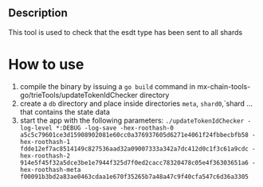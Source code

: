 ## Description

This tool is used to check that the esdt type has been sent to all shards
# How to use

1. compile the binary by issuing a `go build` command in mx-chain-tools-go/trieTools/updateTokenIdChecker directory
2. create a `db` directory and place inside directories `meta`, `shard0`,`shard  ... that contains the state data
3. start the app with the following parameters: `./updateTokenIdChecker -log-level *:DEBUG -log-save -hex-roothash-0 a5c5c79601ce3d15908902081e60cc0a376937605d6271e4061f24fbbecbfb58 -hex-roothash-1 fdde12ef7ac8514149c827536aad32a09007333a342a7dc412d0c1f3c61a9cdc -hex-roothash-2 914e5f45f32a5dce3be1e7944f325d7f0ed2cacc78320478c05e4f36303651a6 -hex-roothash-meta f00091b3bd2a83ae0463cdaa1e670f35265b7a48a47c9f40cfa547c6d36a3305`

